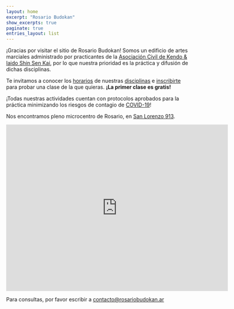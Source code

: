 ```yaml
---
layout: home
excerpt: "Rosario Budokan"
show_excerpts: true
paginate: true
entries_layout: list
---
```


¡Gracias por visitar el sitio de Rosario Budokan! Somos un edificio de artes marciales administrado por practicantes de la [Asociación Civil de Kendo & Iaido Shin Sen Kai](https://shinsenkai.org), por lo que nuestra prioridad es la práctica y difusión de dichas disciplinas.

Te invitamos a conocer los [horarios](/horarios) de nuestras [disciplinas](/disciplinas) e [inscribirte](/inscripcion) para probar una clase de la que quieras. **¡La primer clase es gratis!**

¡Todas nuestras actividades cuentan con protocolos aprobados para la práctica minimizando los riesgos de contagio de [COVID-19](/covid-19)!

Nos encontramos pleno microcentro de Rosario, en [San Lorenzo 913](https://goo.gl/maps/UrgXyS4JV2Qs7Fqj7).

<iframe src="https://www.google.com/maps/embed?pb=!1m18!1m12!1m3!1d1948.1982282037714!2d-60.63628431172503!3d-32.94543815158321!2m3!1f0!2f0!3f0!3m2!1i1024!2i768!4f13.1!3m3!1m2!1s0x95b7ab2a4fc78367%3A0xf30ccb1ecfacc3fa!2sRosario%20Budokan!5e0!3m2!1ses-419!2sar!4v1617989575982!5m2!1ses-419!2sar" width="600" height="450" style="border:0;" allowfullscreen="" loading="lazy"></iframe>


Para consultas, por favor escribir a [contacto@rosariobudokan.ar](mailto:contacto@rosariobudokan.ar)

